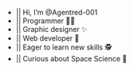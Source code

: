 - || Hi, I’m @Agentred-001
- || Programmer 👨‍💻
- || Graphic designer ✨
- || Web developer 🌟
- || Eager to learn new skills 🕵️
- || Curious about Space Science 🌌

<!---
Agentred-001/Agentred-001 is a ✨ special ✨ repository because its `README.md` (this file) appears on your GitHub profile.
You can click the Preview link to take a look at your changes.
--->
